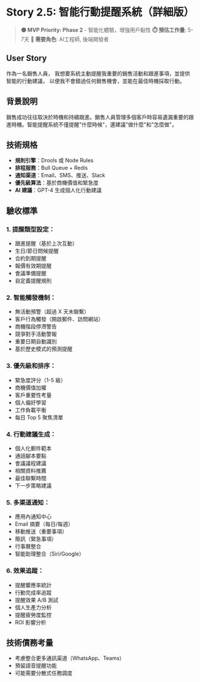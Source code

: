 # Story 2.5: 智能行動提醒系統（詳細版）
> **🟡 MVP Priority: Phase 2** - 智能化體驗，增強用戶黏性
> **⏱️ 預估工作量**: 5-7天
> **👥 需要角色**: AI工程師, 後端開發者

## User Story
作為一名銷售人員，
我想要系統主動提醒我重要的銷售活動和跟進事項，並提供智能的行動建議，
以便我不會錯過任何銷售機會，並能在最佳時機採取行動。

## 背景說明
銷售成功往往取決於時機和持續跟進。銷售人員管理多個客戶時容易遺漏重要的跟進時機。智能提醒系統不僅提醒"什麼時候"，還建議"做什麼"和"怎麼做"。

## 技術規格
- **規則引擎**：Drools 或 Node Rules
- **排程服務**：Bull Queue + Redis
- **通知渠道**：Email、SMS、推送、Slack
- **優先級算法**：基於商機價值和緊急度
- **AI 建議**：GPT-4 生成個人化行動建議

## 驗收標準

### 1. 提醒類型設定：
- 跟進提醒（基於上次互動）
- 生日/節日問候提醒
- 合約到期提醒
- 報價有效期提醒
- 會議準備提醒
- 自定義提醒規則

### 2. 智能觸發機制：
- 無活動預警（超過 X 天未聯繫）
- 客戶行為觸發（開啟郵件、訪問網站）
- 商機階段停滯警告
- 競爭對手活動警報
- 重要日期自動識別
- 基於歷史模式的預測提醒

### 3. 優先級和排序：
- 緊急度評分（1-5 級）
- 商機價值加權
- 客戶重要性考量
- 個人偏好學習
- 工作負載平衡
- 每日 Top 5 聚焦清單

### 4. 行動建議生成：
- 個人化郵件範本
- 通話腳本要點
- 會議議程建議
- 相關資料推薦
- 最佳聯繫時間
- 下一步策略建議

### 5. 多渠道通知：
- 應用內通知中心
- Email 摘要（每日/每週）
- 移動推送（重要事項）
- 簡訊（緊急事項）
- 行事曆整合
- 智能助理整合（Siri/Google）

### 6. 效果追蹤：
- 提醒響應率統計
- 行動完成率追蹤
- 提醒效果 A/B 測試
- 個人生產力分析
- 提醒疲勞度監控
- ROI 影響分析

## 技術債務考量
- 考慮整合更多通訊渠道（WhatsApp、Teams）
- 預留語音提醒功能
- 可能需要分散式任務調度
